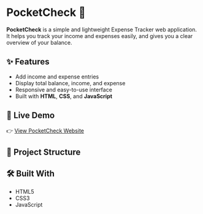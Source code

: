 # PocketCheck 💸

**PocketCheck** is a simple and lightweight Expense Tracker web application.  
It helps you track your income and expenses easily, and gives you a clear overview of your balance.

## ✨ Features

- Add income and expense entries
- Display total balance, income, and expense
- Responsive and easy-to-use interface
- Built with **HTML**, **CSS**, and **JavaScript**

## 🚀 Live Demo

👉 [View PocketCheck Website](https://kavyasrichokka.github.io/PocketCheck/)

## 📂 Project Structure


## 🛠️ Built With

- HTML5
- CSS3
- JavaScript
